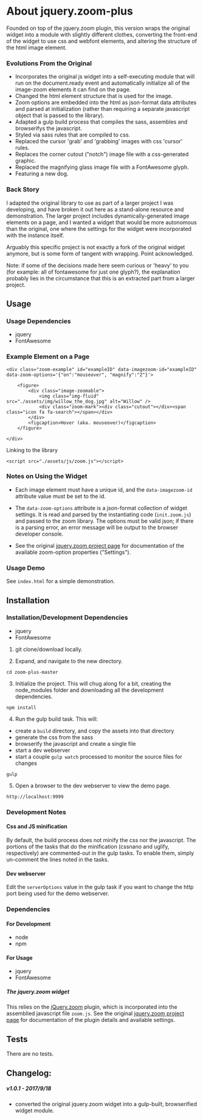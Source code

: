 # About jquery.zoom-plus

Founded on top of the jquery.zoom plugin, this version wraps the original widget into a module with slightly different clothes,
converting the front-end of the widget to use css and webfont elements, and altering the structure of the html image element.

### Evolutions From the Original

* Incorporates the original js widget into a self-executing module that will run on the document.ready event and 
automatically initialize all of the image-zoom elements it can find on the page.
* Changed the html element structure that is used for the image.
* Zoom options are embedded into the html as json-format data attributes and parsed at initialization (rather than requiring a separate javascript object that is passed to the library).
* Adapted a gulp build process that compiles the sass, assembles and browserifys the javascript.
* Styled via sass rules that are compiled to css.
* Replaced the cursor 'grab' and 'grabbing' images with css 'cursor' rules.
* Replaces the corner cutout ("notch") image file with a css-generated graphic.
* Replaced the magnifying glass image file with a FontAwesome glyph.
* Featuring a new dog.


### Back Story
I adapted the original library to use as part of a larger project I was developing, and have broken it out here as a stand-alone resource and demonstration.
The larger project includes dynamically-generated image elements on a page, and I wanted a widget that would be more autonomous than the original, one where the settings for the widget were incorporated with the instance itself.

Arguably this specific project is not exactly a fork of the original widget anymore, but is some form of tangent with wrapping. Point acknowledged.

Note: if some of the decisions made here seem curious or 'heavy' to you (for example: all of fontawesome for just one glyph?), the explanation probably lies in the 
circumstance that this is an extracted part from a larger project. 



## Usage

### Usage Dependencies
* jquery
* FontAwesome


### Example Element on a Page

``` 
<div class="zoom-example" id="exampleID" data-imagezoom-id="exampleID" data-zoom-options='{"on":"mouseover", "magnify":"2"}'>

    <figure>
        <div class="image-zoomable">
            <img class="img-fluid" src="./assets/img/willow_the_dog.jpg" alt="Willow" />
            <div class="zoom-mark"><div class="cutout"></div><span class="icon fa fa-search"></span></div>
        </div>
        <figcaption>Hover (aka. mouseover)</figcaption>
    </figure>

</div>
``` 

Linking to the library
```
<script src="./assets/js/zoom.js"></script>
``` 


### Notes on Using the Widget

* Each image element must have a unique id, and the `data-imagezoom-id` attribute value must be set to the id.

* The `data-zoom-options` attribute is a json-format collection of widget settings. It is read and parsed by the instantiating code (`init.zoom.js`) and passed to the zoom library.
The options must be valid json; if there is a parsing error, an error message will be output to the browser developer console.

* See the original [jquery.zoom project page](http://jacklmoore.com/zoom/) for documentation of the available zoom-option properties ("Settings").


### Usage Demo
See `index.html` for a simple demonstration.


## Installation

### Installation/Development Dependencies
* jquery
* FontAwesome



1. git clone/download locally.

2. Expand, and navigate to the new directory.
```
cd zoom-plus-master
```

3. Initialize the project. This will chug along for a bit, creating the node_modules folder and downloading all the development dependencies.
```
npm install
```

4. Run the gulp build task.
This will:
* create a `build` directory, and copy the assets into that directory
* generate the css from the sass
* browserify the javascript and create a single file
* start a dev webserver
* start a couple `gulp watch` processed to monitor the source files for changes

```
gulp
```

5. Open a browser to the dev webserver to view the demo page.
```
http://localhost:9999

```


### Development Notes

#### Css and JS minification
By default, the build process does not minify the css nor the javascript. The portions of the tasks that do the minification (cssnano and uglify, respectively)
are commented-out in the gulp tasks. To enable them, simply un-comment the lines noted in the tasks.

#### Dev webserver
Edit the `serverOptions` value in the gulp task if you want to change the http port being used for the demo webserver.


### Dependencies
#### For Development
* node
* npm

#### For Usage
* jquery
* FontAwesome


##### The jquery.zoom widget
This relies on the [jQuery.zoom](https://github.com/jackmoore/zoom) plugin, which is incorporated into the assemblied javascript file `zoom.js`.
See the original [jquery.zoom project page](http://jacklmoore.com/zoom/) for documentation of the plugin details and available settings.


## Tests

There are no tests.



## Changelog:

##### v1.0.1 - 2017/9/18
* converted the original jquery.zoom widget into a gulp-built, browserified widget module.

